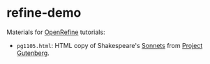 # refine-demo

Materials for [OpenRefine](http://openrefine.org/) tutorials:

- `pg1105.html`: HTML copy of Shakespeare's [Sonnets](http://www.gutenberg.org/ebooks/1105) from [Project Gutenberg](http://www.gutenberg.org/). 


